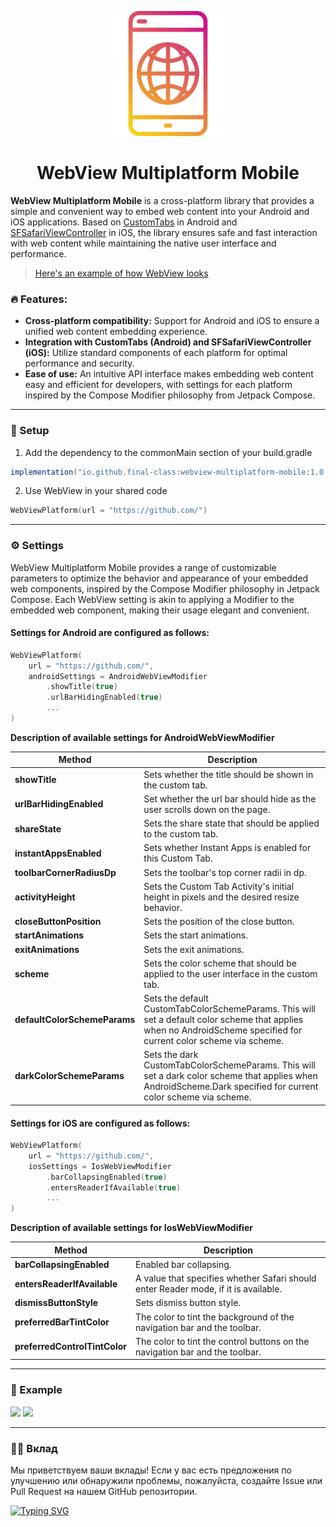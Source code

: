<p align="center">
  <img width="200" height="200" src="static/logo.png">
</p>

<h1 align="center">WebView Multiplatform Mobile</h1>

**WebView Multiplatform Mobile** is a cross-platform library that provides a simple and convenient way to embed web content into your Android and iOS applications. Based on [CustomTabs](https://developer.android.com/reference/kotlin/androidx/browser/customtabs/package-summary) in Android and [SFSafariViewController](https://developer.apple.com/documentation/safariservices/sfsafariviewcontroller) in iOS, the library ensures safe and fast interaction with web content while maintaining the native user interface and performance.

>[Here's an example of how WebView looks](https://github.com/final-class/WebView-Multiplatform-Mobile#iphone-example)

### :fire: Features:
- **Cross-platform compatibility:** Support for Android and iOS to ensure a unified web content embedding experience.
- **Integration with CustomTabs (Android) and SFSafariViewController (iOS):** Utilize standard components of each platform for optimal performance and security.
- **Ease of use:** An intuitive API interface makes embedding web content easy and efficient for developers, with settings for each platform inspired by the Compose Modifier philosophy from Jetpack Compose.

------------

### :rocket: Setup
1) Add the dependency to the commonMain section of your build.gradle
```java
implementation("io.github.final-class:webview-multiplatform-mobile:1.0.1")
```
2) Use WebView in your shared code
```kotlin
WebViewPlatform(url = "https://github.com/")
```

------------

### :gear: Settings
WebView Multiplatform Mobile provides a range of customizable parameters to optimize the behavior and appearance of your embedded web components, inspired by the Compose Modifier philosophy in Jetpack Compose. Each WebView setting is akin to applying a Modifier to the embedded web component, making their usage elegant and convenient.

#### Settings for Android are configured as follows:
```kotlin
WebViewPlatform(
    url = "https://github.com/",
    androidSettings = AndroidWebViewModifier
        .showTitle(true)
        .urlBarHidingEnabled(true)
        ...
)
```
**Description of available settings for AndroidWebViewModifier**
                    
Method  | Description
------------- | -------------
**showTitle**  | Sets whether the title should be shown in the custom tab.
**urlBarHidingEnabled**  | Set whether the url bar should hide as the user scrolls down on the page.
**shareState**  | Sets the share state that should be applied to the custom tab.
**instantAppsEnabled**  | Sets whether Instant Apps is enabled for this Custom Tab.
**toolbarCornerRadiusDp**  | Sets the toolbar's top corner radii in dp.
**activityHeight**  | Sets the Custom Tab Activity's initial height in pixels and the desired resize behavior.
**closeButtonPosition**  | Sets the position of the close button.
**startAnimations**  | Sets the start animations.
**exitAnimations**  | Sets the exit animations.
**scheme**  | Sets the color scheme that should be applied to the user interface in the custom tab.
**defaultColorSchemeParams**  | Sets the default CustomTabColorSchemeParams. This will set a default color scheme that applies when no AndroidScheme specified for current color scheme via scheme.
**darkColorSchemeParams**  | Sets the dark CustomTabColorSchemeParams. This will set a dark color scheme that applies when AndroidScheme.Dark specified for current color scheme via scheme.


#### Settings for iOS are configured as follows:
```kotlin
WebViewPlatform(
    url = "https://github.com/",
    iosSettings = IosWebViewModifier
        .barCollapsingEnabled(true)
        .entersReaderIfAvailable(true)
        ...
)
```

**Description of available settings for IosWebViewModifier**
                    
Method  | Description
------------- | -------------
**barCollapsingEnabled**  | Enabled bar collapsing.
**entersReaderIfAvailable**  | A value that specifies whether Safari should enter Reader mode, if it is available.
**dismissButtonStyle**  | Sets dismiss button style.
**preferredBarTintColor**  | The color to tint the background of the navigation bar and the toolbar.
**preferredControlTintColor**  | The color to tint the control buttons on the navigation bar and the toolbar.

------------

### :iphone: Example

![](https://imgur.com/VzCepMA.png) ![](https://imgur.com/YzVZ5sU.png)

------------

### :man_technologist: Вклад
Мы приветствуем ваши вклады! Если у вас есть предложения по улучшению или обнаружили проблемы, пожалуйста, создайте Issue или Pull Request на нашем GitHub репозитории.

[![Typing SVG](https://readme-typing-svg.herokuapp.com?font=Fira+Code&size=12&pause=1000&color=F7B72A&vCenter=true&random=false&width=435&lines=by+Final+Class)](https://github.com/final-class)
